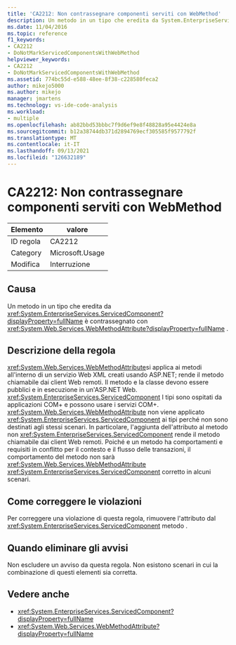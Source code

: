 ```yaml
---
title: 'CA2212: Non contrassegnare componenti serviti con WebMethod'
description: Un metodo in un tipo che eredita da System.EnterpriseServices.ServicedComponent è contrassegnato con System.Web.Services.WebMethodAttribute.
ms.date: 11/04/2016
ms.topic: reference
f1_keywords:
- CA2212
- DoNotMarkServicedComponentsWithWebMethod
helpviewer_keywords:
- CA2212
- DoNotMarkServicedComponentsWithWebMethod
ms.assetid: 774bc55d-e588-48ee-8f38-c228580feca2
author: mikejo5000
ms.author: mikejo
manager: jmartens
ms.technology: vs-ide-code-analysis
ms.workload:
- multiple
ms.openlocfilehash: ab82bbd53bbbc7f9d6ef9e8f48828a95e4424e8a
ms.sourcegitcommit: b12a38744db371d2894769ecf305585f9577792f
ms.translationtype: MT
ms.contentlocale: it-IT
ms.lasthandoff: 09/13/2021
ms.locfileid: "126632189"
---
```

# <a name="ca2212-do-not-mark-serviced-components-with-webmethod"></a>CA2212: Non contrassegnare componenti serviti con WebMethod

|Elemento|valore|
|-|-|
|ID regola|CA2212|
|Category|Microsoft.Usage|
|Modifica|Interruzione|

## <a name="cause"></a>Causa

Un metodo in un tipo che eredita da <xref:System.EnterpriseServices.ServicedComponent?displayProperty=fullName> è contrassegnato con <xref:System.Web.Services.WebMethodAttribute?displayProperty=fullName> .

## <a name="rule-description"></a>Descrizione della regola

<xref:System.Web.Services.WebMethodAttribute>si applica ai metodi all'interno di un servizio Web XML creati usando ASP.NET; rende il metodo chiamabile dai client Web remoti. Il metodo e la classe devono essere pubblici e in esecuzione in un'ASP.NET Web. <xref:System.EnterpriseServices.ServicedComponent> I tipi sono ospitati da applicazioni COM+ e possono usare i servizi COM+. <xref:System.Web.Services.WebMethodAttribute> non viene applicato <xref:System.EnterpriseServices.ServicedComponent> ai tipi perché non sono destinati agli stessi scenari. In particolare, l'aggiunta dell'attributo al metodo non <xref:System.EnterpriseServices.ServicedComponent> rende il metodo chiamabile dai client Web remoti. Poiché e un metodo ha comportamenti e requisiti in conflitto per il contesto e il flusso delle transazioni, il comportamento del metodo non sarà <xref:System.Web.Services.WebMethodAttribute> <xref:System.EnterpriseServices.ServicedComponent> corretto in alcuni scenari.

## <a name="how-to-fix-violations"></a>Come correggere le violazioni

Per correggere una violazione di questa regola, rimuovere l'attributo dal <xref:System.EnterpriseServices.ServicedComponent> metodo .

## <a name="when-to-suppress-warnings"></a>Quando eliminare gli avvisi

Non escludere un avviso da questa regola. Non esistono scenari in cui la combinazione di questi elementi sia corretta.

## <a name="see-also"></a>Vedere anche

- <xref:System.EnterpriseServices.ServicedComponent?displayProperty=fullName>
- <xref:System.Web.Services.WebMethodAttribute?displayProperty=fullName>

